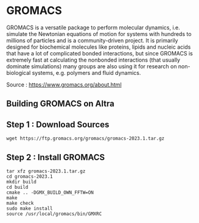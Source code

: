# GROMACS
GROMACS is a versatile package to perform molecular dynamics, i.e. simulate the Newtonian equations of motion for systems with hundreds to millions of particles and is a community-driven project.
It is primarily designed for biochemical molecules like proteins, lipids and nucleic acids that have a lot of complicated bonded interactions, but since GROMACS is extremely fast at calculating the nonbonded interactions (that usually dominate simulations) many groups are also using it for research on non-biological systems, e.g. polymers and fluid dynamics.

Source : https://www.gromacs.org/about.html

## Building GROMACS on Altra

## Step 1 : Download Sources
```
wget https://ftp.gromacs.org/gromacs/gromacs-2023.1.tar.gz
```

## Step 2 : Install GROMACS
```
tar xfz gromacs-2023.1.tar.gz
cd gromacs-2023.1
mkdir build
cd build
cmake .. -DGMX_BUILD_OWN_FFTW=ON
make
make check
sudo make install
source /usr/local/gromacs/bin/GMXRC
```
